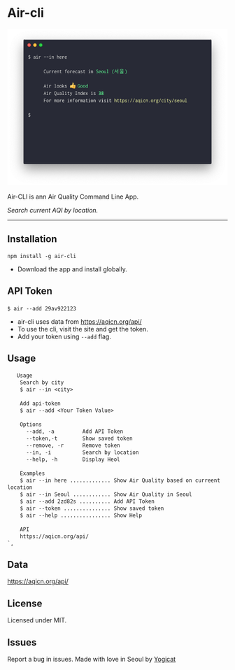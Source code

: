 # Air-cli

![screenshot](air-cli-screenshot.png)

Air-CLI is ann Air Quality Command Line App.

_Search current AQI by location._

---

## Installation

`npm install -g air-cli`

- Download the app and install globally.

## API Token

`$ air --add 29av922123`

- air-cli uses data from https://aqicn.org/api/
- To use the cli, visit the site and get the token.
- Add your token using `--add` flag.

## Usage

```
   Usage
    Search by city
    $ air --in <city>

    Add api-token
    $ air --add <Your Token Value>

    Options
      --add, -a         Add API Token
      --token,-t        Show saved token
      --remove, -r      Remove token
      --in, -i          Search by location
      --help, -h        Display Heol

    Examples
    $ air --in here ............. Show Air Quality based on curreent location
    $ air --in Seoul ............ Show Air Quality in Seoul
    $ air --add 2zd82s .......... Add API Token
    $ air --token ............... Show saved token
    $ air --help ................ Show Help

    API
    https://aqicn.org/api/
`,
```

## Data

https://aqicn.org/api/

## License

Licensed under MIT.

## Issues

Report a bug in issues.
Made with love in Seoul by [Yogicat](https://www.github.com/yogicat)
